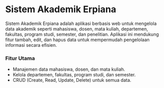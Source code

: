 # Sistem Akademik Erpiana

Sistem Akademik Erpiana adalah aplikasi berbasis web untuk mengelola data akademik seperti mahasiswa, dosen, mata kuliah, departemen, fakultas, program studi, semester, dan penelitian. Aplikasi ini mendukung fitur tambah, edit, dan hapus data untuk mempermudah pengelolaan informasi secara efisien.

### Fitur Utama
- Manajemen data mahasiswa, dosen, dan mata kuliah.
- Kelola departemen, fakultas, program studi, dan semester.
- CRUD (Create, Read, Update, Delete) untuk semua data.


